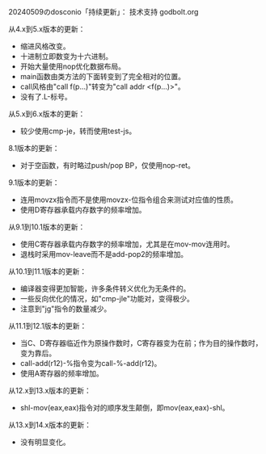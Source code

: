 
20240509のdosconio「持续更新」：
技术支持 godbolt.org

从4.x到5.x版本的更新：
- 缩进风格改变。
- 十进制立即数变为十六进制。
- 开始大量使用nop优化数据布局。
- main函数由类方法的下面转变到了完全相对的位置。
- call风格由"call f(p...)"转变为"call addr <f(p...)>"。
- 没有了.L-标号。

从5.x到6.x版本的更新：
- 较少使用cmp-je，转而使用test-js。

8.1版本的更新：
- 对于空函数，有时略过push/pop BP，仅使用nop-ret。

9.1版本的更新：
- 连用movzx指令而不是使用movzx-位指令组合来测试对应值的性质。
- 使用D寄存器承载内存数字的频率增加。

从9.1到10.1版本的更新：
- 使用C寄存器承载内存数字的频率增加，尤其是在mov-mov连用时。
- 退栈时采用mov-leave而不是add-pop2的频率增加。

从10.1到11.1版本的更新：
- 编译器变得更加智能，许多条件转义优化为无条件的。
- 一些反向优化的情况，如"cmp-jle"功能对，变得极少。
- 注意到"jg"指令的数量减少。

从11.1到12.1版本的更新：
- 当C、D寄存器临近作为原操作数时，C寄存器变为在前；作为目的操作数时，变为靠后。
- call-add(r12)-%指令变为call-%-add(r12)。
- 使用A寄存器的频率增加。

从12.x到13.x版本的更新：
- shl-mov(eax,eax)指令对的顺序发生颠倒，即mov(eax,eax)-shl。

从13.x到14.x版本的更新：
- 没有明显变化。
